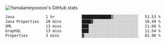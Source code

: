 ![Yamalameyooooo's GitHub stats](https://github-readme-stats.vercel.app/api?username=yamalameyooooo&theme=transparent&show_icons=true\&show=reviews,discussions_started,discussions_answered,prs_merged,prs_merged_percentage)

<!--START_SECTION:waka-->

```txt
Java              1 hr            █████████████▒░░░░░░░░░░░   53.53 %
Java Properties   20 mins         ████▓░░░░░░░░░░░░░░░░░░░░   18.49 %
XML               13 mins         ███░░░░░░░░░░░░░░░░░░░░░░   11.68 %
GraphQL           13 mins         ███░░░░░░░░░░░░░░░░░░░░░░   11.54 %
Properties        3 mins          ▓░░░░░░░░░░░░░░░░░░░░░░░░   02.98 %
```

<!--END_SECTION:waka-->
